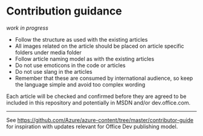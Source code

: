 # Contribution guidance #
*work in progress*

- Follow the structure as used with the existing articles 
- All images related on the article should be placed on article specific folders under media folder
- Follow article naming model as with the existing articles
- Do not use emoticons in the code or articles
- Do not use slang in the articles
- Remember that these are consumed by international audience, so keep the language simple and avoid too complex wording

Each article will be checked and confirmed before they are agreed to be included in this repository and potentially in MSDN and/or dev.office.com. 

---

See https://github.com/Azure/azure-content/tree/master/contributor-guide for inspiration with updates relevant for Office Dev publishing model. 